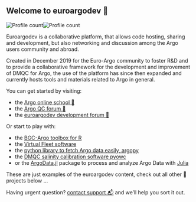 ## Welcome to euroargodev 👋  
![Profile count](https://img.shields.io/endpoint?color=blue&url=https%3A%2F%2Fapi.ifremer.fr%2Fargopy%2Fdata%2FARGO-FULL.json&style=flat-square)![Profile count](https://img.shields.io/endpoint?color=green&label=&url=https%3A%2F%2Fapi.ifremer.fr%2Fargopy%2Fdata%2FARGO-BGC.json&style=flat-square)

Euroargodev is a collaborative platform, that allows code hosting, sharing and development, but also networking and discussion among the Argo users community and abroad.

Created in December 2019 for the Euro-Argo community to foster R&D and to provide a collaborative framework for the development and improvement of DMQC for Argo, 
the use of the platform has since then expanded and currently hosts tools and materials related to Argo in general.

You can get started by visiting:

- the [Argo online school 🏫](https://euroargodev.github.io/argoonlineschool)
- the [Argo QC forum 📣](https://github.com/euroargodev/publicQCforum/issues)
- the [euroargodev development forum 📣](https://github.com/euroargodev/euroargodev.github.io/discussions)

Or start to play with:
- the [BGC-Argo toolbox for R](https://github.com/euroargodev/BGC-ARGO_R_WORKSHOP)
- the [Virtual Fleet software](https://github.com/euroargodev/VirtualFleet/)
- the [python library to fetch Argo data easily, argopy](https://github.com/euroargodev/argopy)
- the [DMQC salinity calibration software pyowc](https://github.com/euroargodev/argodmqc_owc)
- or the [ArgoData.jl](https://github.com/euroargodev/ArgoData.jl) package to process and analyze Argo Data with [Julia](https://julialang.org)

These are just examples of the euroargodev content, check out all other 💞 projects below ...

Having urgent question? [contact support 📬](mailto:contact@euro-argo.eu?subject=euroargodev) and we’ll help you sort it out.
